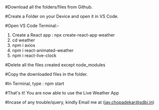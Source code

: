 #Download all the folders/files from Github.

#Create a Folder on your Device and open it in VS Code.

#Open VS Code Terminal:-
1. Create a React app : npx create-react-app weather
2. cd weather
3. npm i axios
4. npm i react-animated-weather
5. npm i react-live-clock

#Delete all the files created except node_modules

#Copy the downloaded files in the folder.

#In Terminal, type : npm start

#That's it! You are now able to use the Live Weather App 

#Incase of any trouble/query, kindly Email me at (jay.chopadekar@sdbi.in)






